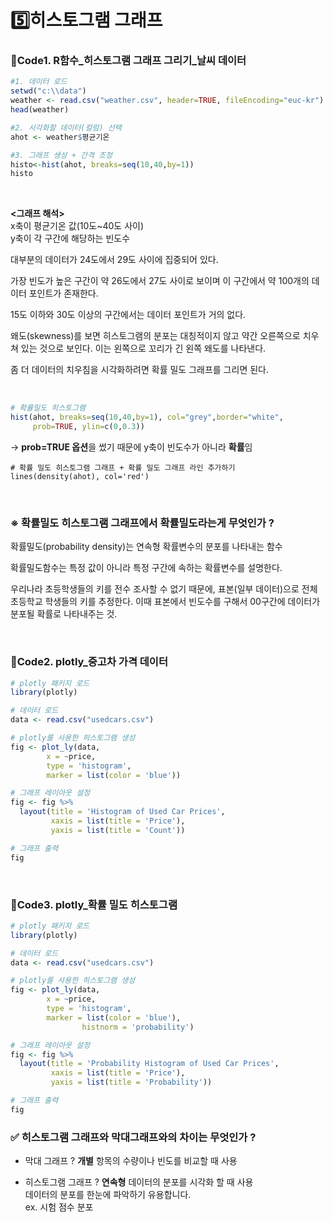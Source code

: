 # 5️⃣히스토그램 그래프

### 📍Code1. R함수_히스토그램 그래프 그리기_날씨 데이터  
```r
#1. 데이터 로드
setwd("c:\\data")
weather <- read.csv("weather.csv", header=TRUE, fileEncoding="euc-kr")
head(weather)

#2. 시각화할 데이터(컬럼) 선택
ahot <- weather$평균기온

#3. 그래프 생성 + 간격 조정
histo<-hist(ahot, breaks=seq(10,40,by=1))
histo
```
<imp scr="5-1">  

&nbsp;

**<그래프 해석>**  
x축이 평균기온 값(10도~40도 사이)   
y축이 각 구간에 해당하는 빈도수  

대부분의 데이터가 24도에서 29도 사이에 집중되어 있다.  

가장 빈도가 높은 구간이 약 26도에서 27도 사이로 보이며 이 구간에서 약 100개의 데이터 포인트가 존재한다.   

15도 이하와 30도 이상의 구간에서는 데이터 포인트가 거의 없다.   

왜도(skewness)를 보면 히스토그램의 분포는 대칭적이지 않고 약간 오른쪽으로 치우쳐 있는 것으로 보인다. 이는 왼쪽으로 꼬리가 긴 왼쪽 왜도를 나타낸다.   

좀 더 데이터의 치우침을 시각화하려면 확률 밀도 그래프를 그리면 된다.  

&nbsp;


```r
# 확률밀도 히스토그램
hist(ahot, breaks=seq(10,40,by=1), col="grey",border="white", 
     prob=TRUE, ylin=c(0,0.3))
```     
-> **prob=TRUE 옵션**을 썼기 때문에 y축이 빈도수가 아니라 **확률**임     
```
# 확률 밀도 히스토그램 그래프 + 확률 밀도 그래프 라인 추가하기
lines(density(ahot), col='red')
```
<imp scr="5-2">
<imp scr="5-3">

&nbsp;


### ※ 확률밀도 히스토그램 그래프에서 확률밀도라는게 무엇인가 ?

확률밀도(probability density)는 연속형 확률변수의 분포를 나타내는 함수 

확률밀도함수는 특정 값이 아니라 특정 구간에 속하는 확률변수를 설명한다.   

우리나라 초등학생들의 키를 전수 조사할 수 없기 때문에, 표본(일부 데이터)으로 전체 초등학교 학생들의 키를 추정한다. 이때 표본에서 빈도수를 구해서 00구간에 데이터가 분포될 확률로 나타내주는 것.

&nbsp;



### 📍Code2. plotly_중고차 가격 데이터

```r
# plotly 패키지 로드
library(plotly)

# 데이터 로드
data <- read.csv("usedcars.csv")

# plotly를 사용한 히스토그램 생성
fig <- plot_ly(data,
		x = ~price,
		type = 'histogram',
		marker = list(color = 'blue'))

# 그래프 레이아웃 설정
fig <- fig %>%
  layout(title = 'Histogram of Used Car Prices',
         xaxis = list(title = 'Price'),
         yaxis = list(title = 'Count'))

# 그래프 출력
fig
```
<imp scr="5-4">

&nbsp;


### 📍Code3. plotly_확률 밀도 히스토그램 

```r
# plotly 패키지 로드
library(plotly)

# 데이터 로드
data <- read.csv("usedcars.csv")

# plotly를 사용한 히스토그램 생성
fig <- plot_ly(data,
		x = ~price,
		type = 'histogram',
		marker = list(color = 'blue'), 
                histnorm = 'probability')

# 그래프 레이아웃 설정
fig <- fig %>%
  layout(title = 'Probability Histogram of Used Car Prices',
         xaxis = list(title = 'Price'),
         yaxis = list(title = 'Probability'))

# 그래프 출력
fig
```

<imp scr="5-5">



### ✅ 히스토그램 그래프와 막대그래프와의 차이는 무엇인가 ?

- 막대 그래프 ? **개별** 항목의 수량이나 빈도를 비교할 때 사용  
- 히스토그램 그래프 ? **연속형** 데이터의 분포를 시각화 할 때 사용  
  데이터의 분포를 한눈에 파악하기 유용합니다.   
  ex. 시험 점수 분포

  &nbsp;
